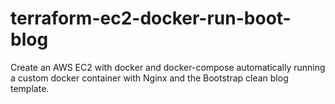 # terraform-ec2-docker-run-boot-blog
Create an AWS EC2 with docker and docker-compose automatically running a custom docker container with Nginx and the Bootstrap clean blog template.
